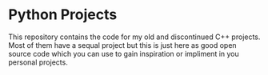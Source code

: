 # Python Projects
This repository contains the code for my old and discontinued C++ projects. Most of them have a sequal project but this is just here as good open source code which you can use to gain inspiration or impliment in you personal projects.
